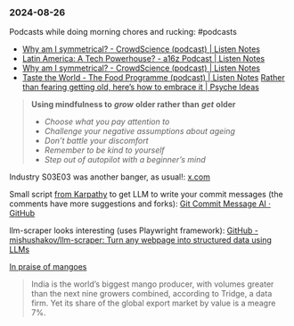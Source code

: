 ### 2024-08-26

Podcasts while doing morning chores and rucking: #podcasts 
* [Why am I symmetrical? - CrowdScience (podcast) | Listen Notes](https://www.listennotes.com/podcasts/crowdscience/why-am-i-symmetrical-g1Ykt4-urBK/)
* [Latin America: A Tech Powerhouse? - a16z Podcast | Listen Notes](https://www.listennotes.com/podcasts/a16z-podcast/latin-america-a-tech-abZFB56tIuV/)
* [Why am I symmetrical? - CrowdScience (podcast) | Listen Notes](https://lnns.co/TsqYjICSpOM)
* [Taste the World - The Food Programme (podcast) | Listen Notes](https://lnns.co/HcO2if3Q8F4)
[Rather than fearing getting old, here’s how to embrace it | Psyche Ideas](https://psyche.co/ideas/rather-than-fearing-getting-old-heres-how-to-embrace-it)

> **Using mindfulness to** _**grow**_ **older rather than** _**get**_ **older**
> - _Choose what you pay attention to_
> - _Challenge your negative assumptions about ageing_
> - _Don’t battle your discomfort_
> - _Remember to be kind to yourself_
> - _Step out of autopilot with a beginner’s mind_

Industry S03E03 was another banger, as usual!: [x.com](https://x.com/debugjois/status/1827946299464778057)

Small script [from Karpathy](https://x.com/karpathy/status/1827810695658029262) to get LLM to write your commit messages (the comments have more suggestions and forks): [Git Commit Message AI · GitHub](https://gist.github.com/karpathy/1dd0294ef9567971c1e4348a90d69285)

llm-scraper looks interesting (uses Playwright framework): [GitHub - mishushakov/llm-scraper: Turn any webpage into structured data using LLMs](https://github.com/mishushakov/llm-scraper)

[In praise of mangoes](https://www.economist.com/culture/2024/08/22/in-praise-of-mangoes)

> India is the world’s biggest mango producer, with volumes greater than the next nine growers combined, according to Tridge, a data firm. Yet its share of the global export market by value is a meagre 7%.